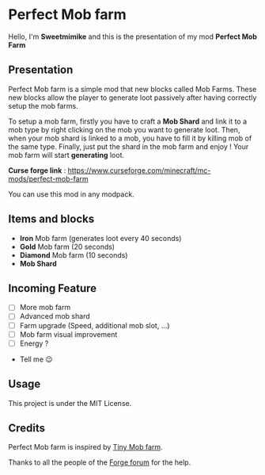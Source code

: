 # Perfect Mob farm
Hello, I'm **Sweetmimike** and this is the presentation of my mod **Perfect Mob Farm**

## Presentation

Perfect Mob farm is a simple mod that new blocks called Mob Farms. These new blocks allow the player to generate loot passively after having correctly setup the mob farms.

To setup a mob farm, firstly you have to craft a **Mob Shard** and link it to a mob type by right clicking on the mob you want to generate loot. Then, when your mob shard is linked to a mob, you have to fill it by killing mob of the same type. Finally, just put the shard in the mob farm and enjoy ! Your mob farm will start **generating** loot.

**Curse forge link** : https://www.curseforge.com/minecraft/mc-mods/perfect-mob-farm

You can use this mod in any modpack.

## Items and blocks

- **Iron** Mob farm (generates loot every 40 seconds)
- **Gold** Mob farm (20 seconds)
- **Diamond** Mob farm (10 seconds)
- **Mob Shard**

## Incoming Feature
- [ ] More mob farm
- [ ] Advanced mob shard
- [ ] Farm upgrade (Speed, additional mob slot, ...)
- [ ] Mob farm visual improvement
- [ ] Energy ?
- Tell me 😉

## Usage
This project is under the MIT License.

## Credits
Perfect Mob farm is inspired by [Tiny Mob farm](https://www.curseforge.com/minecraft/mc-mods/tiny-mob-farm).

Thanks to all the people of the [Forge forum](https://forums.minecraftforge.net/) for the help.
